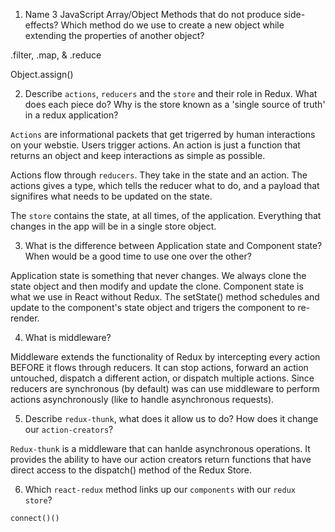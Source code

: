 1.  Name 3 JavaScript Array/Object Methods that do not produce side-effects? Which method do we use to create a new object while extending the properties of another object?

.filter, .map, & .reduce

Object.assign()

2.  Describe `actions`, `reducers` and the `store` and their role in Redux. What does each piece do? Why is the store known as a 'single source of truth' in a redux application?

`Actions` are informational packets that get trigerred by human interactions on your webstie. Users trigger actions. An action is just a function that returns an object and keep interactions as simple as possible.

Actions flow through `reducers`. They take in the state and an action. The actions gives a type, which tells the reducer what to do, and a payload that signifires what needs to be updated on the state.

The `store` contains the state, at all times, of the application. Everything that changes in the app will be in a single store object.

3.  What is the difference between Application state and Component state? When would be a good time to use one over the other?

Application state is something that never changes. We always clone the state object and then modify and update the clone. Component state is what we use in React without Redux. The setState() method schedules and update to the component's state object and trigers the component to re-render.

4.  What is middleware?

Middleware extends the functionality of Redux by intercepting every action BEFORE it flows through reducers. It can stop actions, forward an action untouched, dispatch a different action, or dispatch multiple actions. Since reducers are synchronous (by default) was can use middleware to perform actions asynchronously (like to handle asynchronous requests). 

5.  Describe `redux-thunk`, what does it allow us to do? How does it change our `action-creators`?

`Redux-thunk` is a middleware that can hanlde asynchronous operations. It provides the ability to have our action creators return functions that have direct access to the dispatch() method of the Redux Store.

6.  Which `react-redux` method links up our `components` with our `redux store`?

`connect()()`
